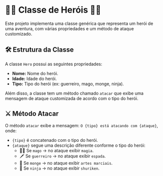 # 🦸‍♂️ Classe de Heróis 🦸‍♀️

Este projeto implementa uma classe genérica que representa um herói de uma aventura, com várias propriedades e um método de ataque customizado.

## 🛠️ Estrutura da Classe

A classe `Hero` possui as seguintes propriedades:

- **Nome:** Nome do herói.
- **Idade:** Idade do herói.
- **Tipo:** Tipo do herói (ex: guerreiro, mago, monge, ninja).

Além disso, a classe tem um método chamado `atacar` que exibe uma mensagem de ataque customizada de acordo com o tipo do herói.

## ⚔️ Método Atacar

O método `atacar` exibe a mensagem: `O {tipo} está atacando com {ataque}`, onde:

- `{tipo}` é concatenado com o tipo do herói.
- `{ataque}` segue uma descrição diferente conforme o tipo do herói:
  - 🧙‍♂️ Se `mago` -> no ataque exibir `magia`.
  - 🗡️ Se `guerreiro` -> no ataque exibir `espada`.
  - 🥋 Se `monge` -> no ataque exibir `artes marciais`.
  - 🥷 Se `ninja` -> no ataque exibir `shuriken`.


